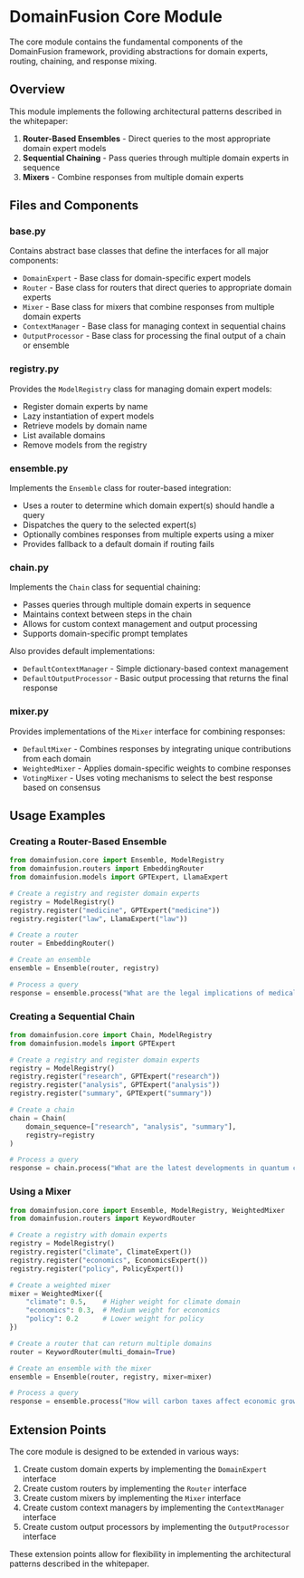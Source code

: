 # DomainFusion Core Module

The core module contains the fundamental components of the DomainFusion framework, providing abstractions for domain experts, routing, chaining, and response mixing.

## Overview

This module implements the following architectural patterns described in the whitepaper:

1. **Router-Based Ensembles** - Direct queries to the most appropriate domain expert models
2. **Sequential Chaining** - Pass queries through multiple domain experts in sequence
3. **Mixers** - Combine responses from multiple domain experts

## Files and Components

### base.py

Contains abstract base classes that define the interfaces for all major components:

- `DomainExpert` - Base class for domain-specific expert models
- `Router` - Base class for routers that direct queries to appropriate domain experts
- `Mixer` - Base class for mixers that combine responses from multiple domain experts
- `ContextManager` - Base class for managing context in sequential chains
- `OutputProcessor` - Base class for processing the final output of a chain or ensemble

### registry.py

Provides the `ModelRegistry` class for managing domain expert models:

- Register domain experts by name
- Lazy instantiation of expert models
- Retrieve models by domain name
- List available domains
- Remove models from the registry

### ensemble.py

Implements the `Ensemble` class for router-based integration:

- Uses a router to determine which domain expert(s) should handle a query
- Dispatches the query to the selected expert(s)
- Optionally combines responses from multiple experts using a mixer
- Provides fallback to a default domain if routing fails

### chain.py

Implements the `Chain` class for sequential chaining:

- Passes queries through multiple domain experts in sequence
- Maintains context between steps in the chain
- Allows for custom context management and output processing
- Supports domain-specific prompt templates

Also provides default implementations:

- `DefaultContextManager` - Simple dictionary-based context management
- `DefaultOutputProcessor` - Basic output processing that returns the final response

### mixer.py

Provides implementations of the `Mixer` interface for combining responses:

- `DefaultMixer` - Combines responses by integrating unique contributions from each domain
- `WeightedMixer` - Applies domain-specific weights to combine responses
- `VotingMixer` - Uses voting mechanisms to select the best response based on consensus

## Usage Examples

### Creating a Router-Based Ensemble

```python
from domainfusion.core import Ensemble, ModelRegistry
from domainfusion.routers import EmbeddingRouter
from domainfusion.models import GPTExpert, LlamaExpert

# Create a registry and register domain experts
registry = ModelRegistry()
registry.register("medicine", GPTExpert("medicine"))
registry.register("law", LlamaExpert("law"))

# Create a router
router = EmbeddingRouter()

# Create an ensemble
ensemble = Ensemble(router, registry)

# Process a query
response = ensemble.process("What are the legal implications of medical malpractice?")
```

### Creating a Sequential Chain

```python
from domainfusion.core import Chain, ModelRegistry
from domainfusion.models import GPTExpert

# Create a registry and register domain experts
registry = ModelRegistry()
registry.register("research", GPTExpert("research"))
registry.register("analysis", GPTExpert("analysis"))
registry.register("summary", GPTExpert("summary"))

# Create a chain
chain = Chain(
    domain_sequence=["research", "analysis", "summary"],
    registry=registry
)

# Process a query
response = chain.process("What are the latest developments in quantum computing?")
```

### Using a Mixer

```python
from domainfusion.core import Ensemble, ModelRegistry, WeightedMixer
from domainfusion.routers import KeywordRouter

# Create a registry with domain experts
registry = ModelRegistry()
registry.register("climate", ClimateExpert())
registry.register("economics", EconomicsExpert())
registry.register("policy", PolicyExpert())

# Create a weighted mixer
mixer = WeightedMixer({
    "climate": 0.5,    # Higher weight for climate domain
    "economics": 0.3,  # Medium weight for economics
    "policy": 0.2      # Lower weight for policy
})

# Create a router that can return multiple domains
router = KeywordRouter(multi_domain=True)

# Create an ensemble with the mixer
ensemble = Ensemble(router, registry, mixer=mixer)

# Process a query
response = ensemble.process("How will carbon taxes affect economic growth?")
```

## Extension Points

The core module is designed to be extended in various ways:

1. Create custom domain experts by implementing the `DomainExpert` interface
2. Create custom routers by implementing the `Router` interface
3. Create custom mixers by implementing the `Mixer` interface
4. Create custom context managers by implementing the `ContextManager` interface
5. Create custom output processors by implementing the `OutputProcessor` interface

These extension points allow for flexibility in implementing the architectural patterns described in the whitepaper.
